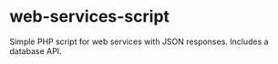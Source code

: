# web-services-script
 Simple PHP script for web services with JSON responses. Includes a database API.
